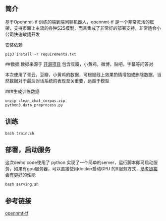 ## 简介
基于Opennmt-tf 训练的端到端闲聊机器人，opennmt-tf 是一个非常灵活的框架，支持市面上主流的各种S2S模型，而且集成了非常好的部署支持，非常适合小公司快速敏捷开发

安装依赖
```
pip3 install -r requirements.txt
```

##数据
数据来源于 [开源项目](https://github.com/codemayq/chinese_chatbot_corpus) 包含豆瓣，小黄鸡，微博，贴吧，字幕等问答对

本次使用了青云，豆瓣，小黄鸡的数据，可根据线上效果酌情增加或删除数据，当然数据对于最后对话系统的表现至关重要，远超于模型

###生成训练数据

```
unzip clean_chat_corpus.zip
python3 data_preprocess.py
```

## 训练
```
bash train.sh
```

## 部署，启动服务
这次demo code使用了 python 实现了一个简单的server，运行脚本即可启动服务，如果有gpu服务器，可以直接使用docker启动GPU 的tf服务方式，[参考链接](https://github.com/OpenNMT/OpenNMT-tf/tree/master/examples/serving) 会有更好的性能

```
bash serving.sh
```

## 参考链接
[opennmt-tf](http://opennmt.net/OpenNMT-tf/quickstart.html)


